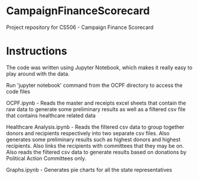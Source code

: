 # CampaignFinanceScorecard
Project repository for CS506 - Campaign Finance Scorecard

# Instructions
The code was written using Jupyter Notebook, which makes it really easy to play around with the data.

Run 'jupyter notebook' command from the OCPF directory to access the code files

OCPF.ipynb - Reads the master and receipts excel sheets that contain the raw data to generate some preliminary results as well as a filtered csv file that contains healthcare related data

Healthcare Analysis.ipynb - Reads the filtered csv data to group together donors and recipients respectively into two separate csv files. Also generates some preliminary results such as highest donors and highest recipients. Also links the recipients with committees that they may be on. Also reads the filtered csv data to generate results based on donations by Political Action Committees only.

Graphs.ipynb - Generates pie charts for all the state representatives
